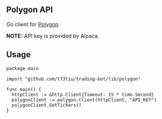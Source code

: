 ## Polygon API

Go client for [Polygon](https://polygon.io/).

**NOTE:** API key is provided by Alpaca.

## Usage

```golang
package main

import "github.com/t73liu/trading-bot/lib/polygon"

func main() {
  httpClient := &http.Client{Timeout: 15 * time.Second}
  polygonClient := polygon.Client(httpClient, "API_KEY")
  polygonClient.GetTickers()
}
```
